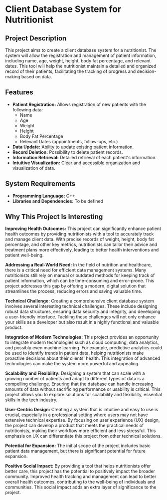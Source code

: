 # Client Database System for Nutritionist

## Project Description

This project aims to create a client database system for a nutritionist. The system will allow the registration and management of patient information, including name, age, weight, height, body fat percentage, and relevant dates. This tool will help the nutritionist maintain a detailed and organized record of their patients, facilitating the tracking of progress and decision-making based on data.

## Features

- **Patient Registration:** Allows registration of new patients with the following data:
  - Name
  - Age
  - Weight
  - Height
  - Body Fat Percentage
  - Relevant Dates (appointments, follow-ups, etc.)
- **Data Update:** Ability to update existing patient information.
- **Record Deletion:** Possibility to delete patient records.
- **Information Retrieval:** Detailed retrieval of each patient's information.
- **Intuitive Visualization:** Clear and accessible organization and visualization of data.

## System Requirements

- **Programming Language:** C++
- **Libraries and Dependencies:** To be defined

## Why This Project Is Interesting

**Improving Health Outcomes:**
This project can significantly enhance patient health outcomes by providing nutritionists with a tool to accurately track and manage client data. With precise records of weight, height, body fat percentage, and other key metrics, nutritionists can tailor their advice and treatment plans more effectively, leading to better health interventions and patient well-being.

**Addressing a Real-World Need:**
In the field of nutrition and healthcare, there is a critical need for efficient data management systems. Many nutritionists still rely on manual or outdated methods for keeping track of patient information, which can be time-consuming and error-prone. This project addresses this gap by offering a modern, digital solution that streamlines the process, reducing errors and saving valuable time.

**Technical Challenge:**
Creating a comprehensive client database system involves several interesting technical challenges. These include designing robust data structures, ensuring data security and integrity, and developing a user-friendly interface. Tackling these challenges will not only enhance your skills as a developer but also result in a highly functional and valuable product.

**Integration of Modern Technologies:**
This project provides an opportunity to integrate modern technologies such as cloud computing, data analytics, and possibly even machine learning. For example, predictive analytics could be used to identify trends in patient data, helping nutritionists make proactive decisions about their clients' health. This integration of advanced technologies can make the system more powerful and appealing.

**Scalability and Flexibility:**
Designing a system that can scale with a growing number of patients and adapt to different types of data is a compelling challenge. Ensuring that the database can handle increasing amounts of data without sacrificing performance or usability is critical. This project allows you to explore solutions for scalability and flexibility, essential skills in the tech industry.

**User-Centric Design:**
Creating a system that is intuitive and easy to use is crucial, especially in a professional setting where users may not have extensive technical expertise. By focusing on user experience (UX) design, the project can develop a product that meets the practical needs of nutritionists, making their workflow more efficient and less stressful. This emphasis on UX can differentiate this project from other technical solutions.

**Potential for Expansion:**
The initial scope of the project includes basic patient data management, but there is significant potential for future expansion.

**Positive Social Impact:**
By providing a tool that helps nutritionists offer better care, this project has the potential to positively impact the broader community. Improved health tracking and management can lead to better overall health outcomes, contributing to the well-being of individuals and communities. This social impact adds an extra layer of significance to the project.
